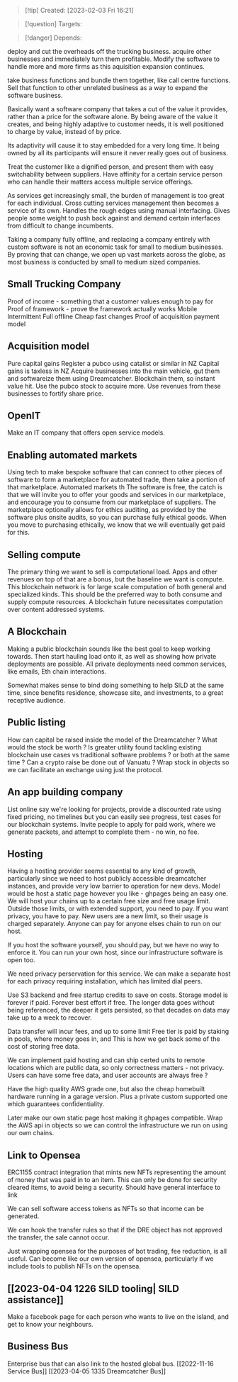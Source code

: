 
>[!tip] Created: [2023-02-03 Fri 16:21]

>[!question] Targets: 

>[!danger] Depends: 

deploy and cut the overheads off the trucking business.
acquire other businesses and immediately turn them profitable.
Modify the software to handle more and more firms as this aquisition expansion continues.

take business functions and bundle them together, like call centre functions.
Sell that function to other unrelated business as a way to expand the software business.

Basically want a software company that takes a cut of the value it provides, rather than a price for the software alone.  By being aware of the value it creates, and being highly adaptive to customer needs, it is well positioned to charge by value, instead of by price.

Its adaptivity will cause it to stay embedded for a very long time.  It being owned by all its participants will ensure it never really goes out of business.

Treat the customer like a dignified person, and present them with easy switchability between suppliers.  Have affinity for a certain service person who can handle their matters access multiple service offerings.

As services get increasingly small, the burden of management is too great for each individual.  Cross cutting services management then becomes a service of its own.  Handles the rough edges using manual interfacing.  Gives people some weight to push back against and demand certain interfaces from difficult to change incumbents.

Taking a company fully offline, and replacing a company entirely with custom software is not an economic task for small to medium businesses.  By proving that can change, we open up vast markets across the globe, as most business is conducted by small to medium sized companies.

## Small Trucking Company
Proof of income - something that a customer values enough to pay for
Proof of framework - prove the framework actually works
Mobile
Intermittent
Full offline
Cheap fast changes
Proof of acquisition payment model

## Acquisition model
Pure capital gains
Register a pubco using catalist or similar in NZ
Capital gains is taxless in NZ
Acquire businesses into the main vehicle, gut them and softwareize them using Dreamcatcher.
Blockchain them, so instant value hit.
Use the pubco stock to acquire more.
Use revenues from these businesses to fortify share price.

## OpenIT
Make an IT company that offers open service models.


## Enabling automated markets
Using tech to make bespoke software that can connect to other pieces of software to form a marketplace for automated trade, then take a portion of that marketplace.
Automated markets th
The software is free, the catch is that we will invite you to offer your goods and services in our marketplace, and encourage you to consume from our marketplace of suppliers.
The marketplace optionally allows for ethics auditing, as provided by the software plus onsite audits, so you can purchase fully ethical goods.
When you move to purchasing ethically, we know that we will eventually get paid for this.

## Selling compute
The primary thing we want to sell is computational load.  Apps and other revenues on top of that are a bonus, but the baseline we want is compute.  This blockchain network is for large scale computation of both general and specialized kinds.  This should be the preferred way to both consume and supply compute resources.  A blockchain future necessitates computation over content addressed systems.

## A Blockchain
Making a public blockchain sounds like the best goal to keep working towards.  Then start hauling load onto it, as well as showing how private deployments are possible.  All private deployments need common services, like emails, Eth chain interactions.

Somewhat makes sense to bind doing something to help SILD at the same time, since benefits residence, showcase site, and investments, to a great receptive audience.

## Public listing
How can capital be raised inside the model of the Dreamcatcher ?  What would the stock be worth ?  Is greater utility found tackling existing blockchain use cases vs traditional software problems ? or both at the same time ?  Can a crypto raise be done out of Vanuatu ?
Wrap stock in objects so we can facilitate an exchange using just the protocol.

## An app building company
List online say we're looking for projects, provide a discounted rate using fixed pricing, no timelines but you can easily see progress, test cases for our blockchain systems.  Invite people to apply for paid work, where we generate packets, and attempt to complete them - no win, no fee.

## Hosting
Having a hosting provider seems essential to any kind of growth, particularly since we need to host publicly accessible dreamcatcher instances, and provide very low barrier to operation for new devs.
Model would be host a static page however you like - ghpages being an easy one.
We will host your chains up to a certain free size and free usage limit.
Outside those limits, or with extended support, you need to pay.  If you want privacy, you have to pay.  New users are a new limit, so their usage is charged separately.  Anyone can pay for anyone elses chain to run on our host.

If you host the software yourself, you should pay, but we have no way to enforce it.
You can run your own host, since our infrastructure software is open too.

We need privacy perservation for this service.
We can make a separate host for each privacy requiring installation, which has limited dial peers.

Use S3 backend and free startup credits to save on costs.
Storage model is forever if paid.  Forever best effort if free.
The longer data goes without being referenced, the deeper it gets persisted, so that decades on data may take up to a week to recover.

Data transfer will incur fees, and up to some limit
Free tier is paid by staking in pools, where money goes in, and
This is how we get back some of the cost of storing free data.

We can implement paid hosting and can ship certed units to remote locations which are public data, so only correctness matters - not privacy.  Users can have some free data, and user accounts are always free ?

Have the high quality AWS grade one, but also the cheap homebuilt hardware running in a garage version. Plus a private custom supported one which guarantees confidentiality.

Later make our own static page host making it ghpages compatible.
Wrap the AWS api in objects so we can control the infrastructure we run on using our own chains.

## Link to Opensea
ERC1155 contract integration that mints new NFTs representing the amount of money that was paid in to an item.  This can only be done for security cleared items, to avoid being a security.
Should have general interface to link 

We can sell software access tokens as NFTs so that income can be generated.

We can hook the transfer rules so that if the DRE object has not approved the transfer, the sale cannot occur.

Just wrapping opensea for the purposes of bot trading, fee reduction, is all useful.  Can become like our own version of opensea, particularly if we include tools to publish NFTs on the opensea.

## [[2023-04-04 1226 SILD tooling| SILD assistance]]
Make a facebook page for each person who wants to live on the island, and get to know your neighbours.

## Business Bus
Enterprise bus that can also link to the hosted global bus. [[2022-11-16 Service Bus]] [[2023-04-05 1335 Dreamcatcher Bus]]

